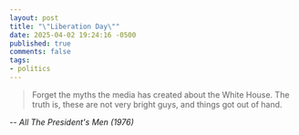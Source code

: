 ```yaml
---
layout: post
title: "\"Liberation Day\""
date: 2025-04-02 19:24:16 -0500
published: true
comments: false
tags:
- politics
---
```

> Forget the myths the media has created about the White House. The truth is, these are not very bright guys, and things got out of hand.

-- <cite>All The President's Men (1976)</cite>